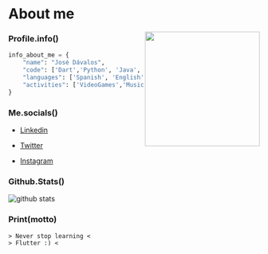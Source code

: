 # About me

<img align='right' src="https://media.giphy.com/media/DS89v1NqpzCqA/giphy.gif" width="230">

### Profile.info()

```python
info_about_me = {
    "name": "José Dávalos",
    "code": ['Dart','Python', 'Java', 'C/C++', 'C#', 'Javascript', 'HTML/CSS'],
    "languages": ['Spanish', 'English', 'French'],
    "activities": ['VideoGames','Music', 'Movies']
}
```

### Me.socials()

- [Linkedin](www.linkedin.com/in/jose-davalos-40ab28191)

- [Twitter](https://twitter.com/moejoe1996)

- [Instagram](https://www.instagram.com/ing.moejoe1996/)

### Github.Stats()

![github stats](https://github-readme-stats.vercel.app/api?username=moejoe1996&show_icons=true)

### Print(motto)

	> Never stop learning <
    > Flutter :) <
